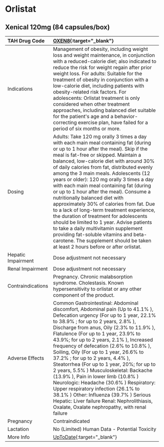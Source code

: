 # Orlistat

## Xenical 120mg (84 capsules/box)

| TAH Drug Code      | [OXEN8](https://www.tahsda.org.tw/drugs/hissearch.php?drug_code=OXEN8){:target="_blank"}                                                                                                                                                                                                                                                                                                                                                                                                                                                                                                                                                                                                                                                                                                                                           |
|:-------------------|:-----------------------------------------------------------------------------------------------------------------------------------------------------------------------------------------------------------------------------------------------------------------------------------------------------------------------------------------------------------------------------------------------------------------------------------------------------------------------------------------------------------------------------------------------------------------------------------------------------------------------------------------------------------------------------------------------------------------------------------------------------------------------------------------------------------------------------------|
| Indications        | Management of obesity, including weight loss and weight maintenance, in conjunction with a reduced-calorie diet; also indicated to reduce the risk for weight regain after prior weight loss. For adults: Suitable for the treatment of obesity in conjunction with a low-calorie diet, including patients with obesity-related risk factors. For adolescents: Orlistat treatment is only considered when other treatment approaches, including balanced diet suitable for the patient's age and a behavior-correcting exercise plan, have failed for a period of six months or more.                                                                                                                                                                                                                                              |
| Dosing             | Adults: Take 120 mg orally 3 times a day with each main meal containing fat (during or up to 1 hour after the meal). Skip if the meal is fat-free or skipped. Maintain a balanced, low-calorie diet with around 30% of daily calories from fat, distributed evenly among the 3 main meals. Adolescents (12 years or older): 120 mg orally 3 times a day with each main meal containing fat (during or up to 1 hour after the meal). Consume a nutritionally balanced diet with approximately 30% of calories from fat. Due to a lack of long-term treatment experience, the duration of treatment for adolescents should be limited to 1 year. Advise patients to take a daily multivitamin supplement providing fat-soluble vitamins and beta-carotene. The supplement should be taken at least 2 hours before or after orlistat. |
| Hepatic Impairment | Dose adjustment not necessary                                                                                                                                                                                                                                                                                                                                                                                                                                                                                                                                                                                                                                                                                                                                                                                                      |
| Renal Impairment   | Dose adjustment not necessary                                                                                                                                                                                                                                                                                                                                                                                                                                                                                                                                                                                                                                                                                                                                                                                                      |
| Contraindications  | Pregnancy. Chronic malabsorption syndrome. Cholestasis. Known hypersensitivity to orlistat or any other component of the product.                                                                                                                                                                                                                                                                                                                                                                                                                                                                                                                                                                                                                                                                                                  |
| Adverse Effects    | Common Gastrointestinal: Abdominal discomfort, Abdominal pain (Up to 41.1% ), Defecation urgency (For up to 1 year, 22.1% to 38.9% ; for up to 2 years, 2.8% ), Discharge from anus, Oily (2.3% to 11.9% ), Flatulence (For up to 1 year, 23.9% to 43.9%; for up to 2 years, 2.1% ), Increased frequency of defecation (2.6% to 10.8% ), Soiling, Oily (For up to 1 year, 26.6% to 37.2% ; for up to 2 years, 4.4% ), Steatorrhea (For up to 1 year, 20%; for up to 2 years, 5.5% ) Musculoskeletal: Backache (13.9% ), Pain in lower limb (10.8% ) Neurologic: Headache (30.6% ) Respiratory: Upper respiratory infection (26.1% to 38.1% ) Other: Influenza (39.7% ) Serious Hepatic: Liver failure Renal: Nephrolithiasis, Oxalate, Oxalate nephropathy, with renal failure                                                     |
| Pregnancy          | Contraindicated                                                                                                                                                                                                                                                                                                                                                                                                                                                                                                                                                                                                                                                                                                                                                                                                                    |
| Lactation          | No (Limited) Human Data - Potential Toxicity                                                                                                                                                                                                                                                                                                                                                                                                                                                                                                                                                                                                                                                                                                                                                                                       |
| More Info          | [UpToDate](https://www.uptodate.com/contents/orlistat-drug-information){:target="_blank"}                                                                                                                                                                                                                                                                                                                                                                                                                                                                                                                                                                                                                                                                                                                                          |

